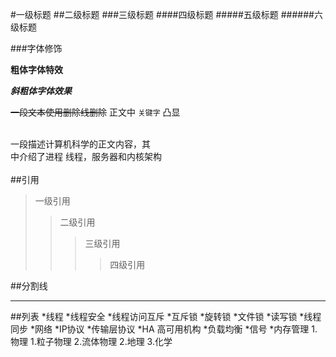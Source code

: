 #一级标题
##二级标题
###三级标题
####四级标题
#####五级标题
######六级标题

###字体修饰

**粗体字体特效**

***斜粗体字体效果***

~~一段文本使用删除线删除~~
正文中  `关键字` 凸显<br><br>

一段描述计算机科学的正文内容，其<br>中介绍了进程
线程，服务器和内核架构<br><br>
##引用
>一级引用
>>二级引用
>>>三级引用
>>>>四级引用


##分割线

*****



##列表
*线程
  *线程安全
  *线程访问互斥
     *互斥锁
     *旋转锁
     *文件锁
     *读写锁
  *线程同步
*网络
  *IP协议
  *传输层协议
  *HA 高可用机构
  *负载均衡
*信号
*内存管理
1.物理
   1.粒子物理
   2.流体物理
2.地理
3.化学

